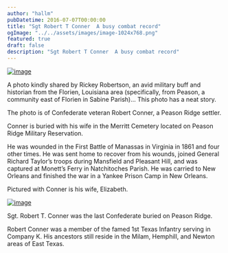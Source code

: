 ```yaml
---
author: "hallm"
pubDatetime: 2016-07-07T00:00:00
title: "Sgt Robert T Conner  A busy combat record"
ogImage: "../../assets/images/image-1024x768.png"
featured: true
draft: false
description: "Sgt Robert T Conner  A busy combat record"
---
```


[![image](images/image-1024x768.png)](https://allthingssabine.com/wp-content/uploads/2016/07/image.png)

A photo kindly shared by Rickey Robertson, an avid military buff and historian from the Florien, Louisiana area (specifically, from Peason, a community east of Florien in Sabine Parish)... This photo has a neat story.

The photo is of Confederate veteran Robert Conner, a Peason Ridge settler.

Conner is buried with his wife in the Merritt Cemetery located on Peason Ridge Military Reservation.

He was wounded in the First Battle of Manassas in Virginia in 1861 and four other times. He was sent home to recover from his wounds, joined General Richard Taylor’s troops during Mansfield and Pleasant Hill, and was captured at Monett’s Ferry in Natchitoches Parish. He was carried to New Orleans and finished the war in a Yankee Prison Camp in New Orleans.

Pictured with Conner is his wife, Elizabeth.

[![image](images/image.jpeg)](https://allthingssabine.com/wp-content/uploads/2016/07/image.jpeg)

Sgt. Robert T. Conner was the last Confederate buried on Peason Ridge.

Robert Conner was a member of the famed 1st Texas Infantry serving in Company K. His ancestors still reside in the Milam, Hemphill, and Newton areas of East Texas.